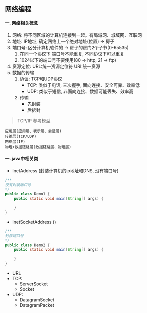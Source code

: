 ## 网络编程
#### 一. 网络相关概念
1. 网络: 将不同区域的计算机连接到一起。有局域网、城域网、互联网
2. 地址: IP地址, 确定网络上一个绝对地址(位置) -> 房子
3. 端口号: 区分计算机软件的 -> 房子的房门2个子节(0-65535)
    1. 在同一个协议下 端口号不能重复, 不同协议下可以重复
    2. 1024以下的端口号不要使用(80 -> http, 21 -> ftp)
4. 资源定位: URL:统一资源定位符 URI:统一资源
5. 数据的传输
    1. 协议: TCP和UDP协议
        * TCP: 类似于电话, 三次握手, 面向连接、安全可靠、效率低
        * UDP: 类似于短信, 非面向连接、数据可能丢失、效率高
    2. 传输
        * 先封装
        * 后拆封

> TCP/IP 参考模型
```        
应用层(应用层、表示层、会话层)
传输层(TCP/UDP)
网络层(IP)
物理+数据链路层(数据链路层、物理层)
```
#### 一. java中相关类
* InetAddress (封装计算机的ip地址和DNS, 没有端口号)
```java
/**
没有封装端口号
*/
public class Demo1 {
    public static void main(String[] args) {

    } 
}
```
* InetSocketAddress ()
```java
/**
封装端口号
*/
public class Demo2 {
    public static void main(String[] args) {
        
    } 
}
```
* URL
* TCP: 
    * ServerSocket 
    * Socket
* UDP: 
    * DatagramSocket 
    * DatagramPacket

